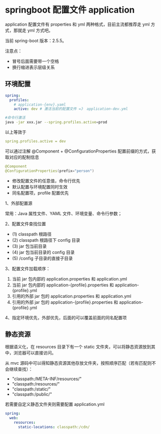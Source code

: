 # springboot 配置文件 application

application 配置文件有 properties 和 yml 两种格式，目前主流都推荐走 yml 方式，那就走 yml 方式吧。

当前 spring-boot 版本：2.5.5。

注意点：

- 冒号后面需要带一个空格
- 换行缩进表示层级关系

## 环境配置

```yml
spring:
  profiles:
    # application-{env}.yaml
    active: dev # 激活当前的配置文件 =》 application-dev.yml
```

```bash
#命令行激活
java -jar xxx.jar --spring.profiles.active=prod
```

以上等效于

```yml
spring.profiles.active = dev
```

可以通过注解 @Component + @ConfigurationProperties 配置前缀的方式，获取对应的配制信息

```java
@Component
@ConfigurationProperties(prefix="person")
```

- 修改配置文件的任意值，命令行优先
- 默认配置与环境配置同时生效
- 同名配置项，profile 配置优先

1、外部配置源

常用：Java 属性文件、YAML 文件、环境变量、命令行参数；

2、配置文件查找位置

- (1) classpath 根路径
- (2) classpath 根路径下 config 目录
- (3) jar 包当前目录
- (4) jar 包当前目录的 config 目录
- (5) /config 子目录的直接子目录

3、配置文件加载顺序：

1. 当前 jar 包内部的 application.properties 和 application.yml
2. 当前 jar 包内部的 application-{profile}.properties 和 application-{profile}.yml
3. 引用的外部 jar 包的 application.properties 和 application.yml
4. 引用的外部 jar 包的 application-{profile}.properties 和 application-{profile}.yml

4、指定环境优先，外部优先，后面的可以覆盖前面的同名配置项

## 静态资源

根据语义化，在 resources 目录下有一个 static 文件夹，可以将静态资源放到其中，浏览器可以直接访问。

从 mvc 源码中可以得知静态资源其他存放文件夹，按照顺序匹配（若有匹配则不会继续查找）：

- "classpath:/META-INF/resources/"
- "classpath:/resources/"
- "classpath:/static/"
- "classpath:/public/"

若需要自定义静态文件夹则需要配置 application.yml

```yml
spring:
  web:
    resources:
      static-locations: classpath:/cdn/
```
